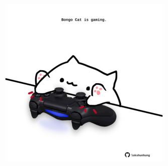 <!-- built at 17/07/2024, 20:00:44 UTC -->
<p align="center">
  <img width="500" height="500" src="./ReadmeImage.svg">
</p>
